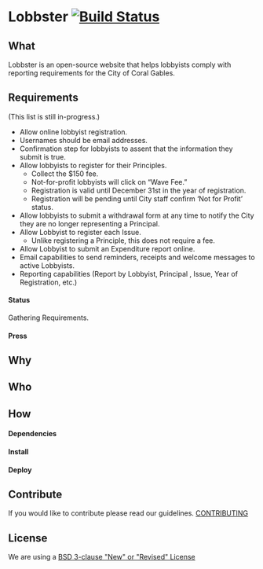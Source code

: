 # Lobbster [![Build Status](https://travis-ci.org/Code-for-Miami/lobbster.svg?branch=setup_travis_ci)](https://travis-ci.org/Code-for-Miami/lobbster)

## What

Lobbster is an open-source website that helps lobbyists comply with reporting requirements for the City of Coral Gables.

## Requirements

(This list is still in-progress.)

* Allow online lobbyist registration.
* Usernames should be email addresses.
* Confirmation step for lobbyists to assent that the information they submit is true.
* Allow lobbyists to register for their Principles.
  * Collect the $150 fee.
  * Not-for-profit lobbyists will click on “Wave Fee.”
  * Registration is valid until December 31st in the year of registration.
  * Registration will be pending until City staff confirm ‘Not for Profit’ status.
* Allow lobbyists to submit a withdrawal form at any time to notify the City they are no longer representing a Principal.
* Allow Lobbyist to register each Issue.
  * Unlike registering a Principle, this does not require a fee.
* Allow Lobbyist to submit an Expenditure report online.
* Email capabilities to send reminders, receipts and  welcome messages to active Lobbyists.
* Reporting capabilities (Report by Lobbyist, Principal , Issue, Year of Registration, etc.)

#### Status

Gathering Requirements.

#### Press

## Why

## Who

## How
#### Dependencies

#### Install

#### Deploy

## Contribute
If you would like to contribute please read our guidelines. [CONTRIBUTING](CONTRIBUTING.md)

## License

We are using a [BSD 3-clause "New" or "Revised" License](LICENSE.md)
